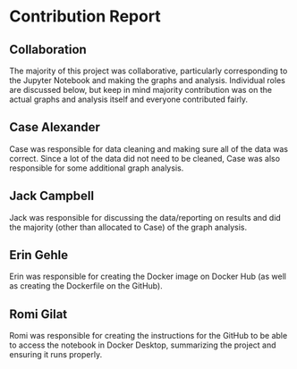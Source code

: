# Contribution Report

## Collaboration
The majority of this project was collaborative, particularly corresponding to the Jupyter Notebook and making
the graphs and analysis. Individual roles are discussed below, but keep in mind majority contribution was on the
actual graphs and analysis itself and everyone contributed fairly. 

## Case Alexander
Case was responsible for data cleaning and making sure all of the data was correct. Since a lot of the data did not
need to be cleaned, Case was also responsible for some additional graph analysis. 

## Jack Campbell
Jack was responsible for discussing the data/reporting on results and did the majority (other than allocated to Case) of
the graph analysis. 

## Erin Gehle
Erin was responsible for creating the Docker image on Docker Hub (as well as creating the Dockerfile on the GitHub).

## Romi Gilat
Romi was responsible for creating the instructions for the GitHub to be able to access the notebook in Docker Desktop, summarizing the project and ensuring it runs properly. 
